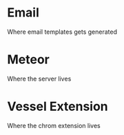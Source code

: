 Email
================
Where email templates gets generated


Meteor
================
Where the server lives


Vessel Extension
================
Where the chrom extension lives

